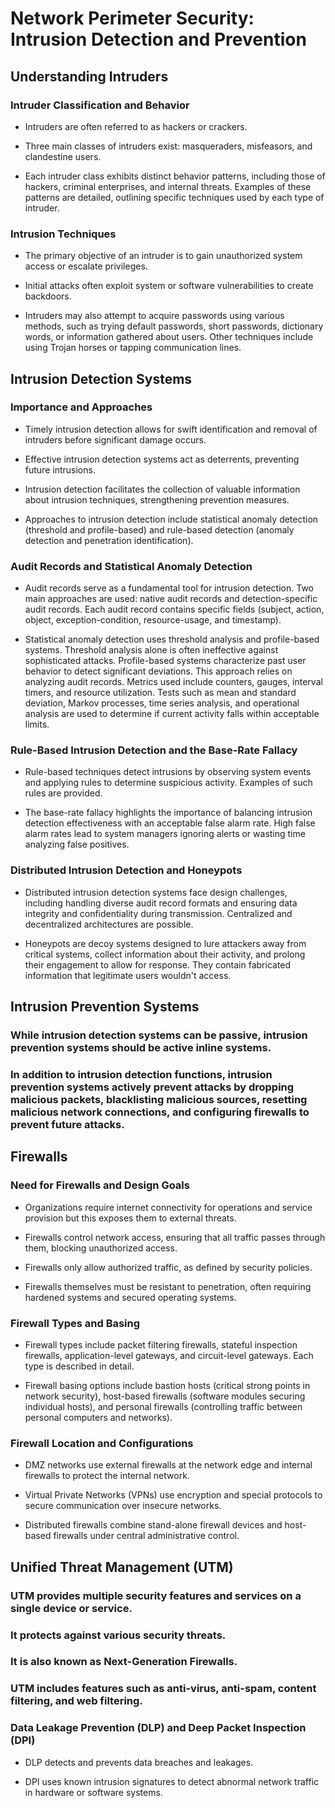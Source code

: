 # Network Perimeter Security: Intrusion Detection and Prevention

## Understanding Intruders

### Intruder Classification and Behavior

- Intruders are often referred to as hackers or crackers.

- Three main classes of intruders exist: masqueraders, misfeasors, and clandestine users.

- Each intruder class exhibits distinct behavior patterns, including those of hackers, criminal enterprises, and internal threats.  Examples of these patterns are detailed, outlining specific techniques used by each type of intruder.

### Intrusion Techniques

- The primary objective of an intruder is to gain unauthorized system access or escalate privileges.

- Initial attacks often exploit system or software vulnerabilities to create backdoors.

- Intruders may also attempt to acquire passwords using various methods, such as trying default passwords, short passwords, dictionary words, or information gathered about users.  Other techniques include using Trojan horses or tapping communication lines.

## Intrusion Detection Systems

### Importance and Approaches

- Timely intrusion detection allows for swift identification and removal of intruders before significant damage occurs.

- Effective intrusion detection systems act as deterrents, preventing future intrusions.

- Intrusion detection facilitates the collection of valuable information about intrusion techniques, strengthening prevention measures.

- Approaches to intrusion detection include statistical anomaly detection (threshold and profile-based) and rule-based detection (anomaly detection and penetration identification).

### Audit Records and Statistical Anomaly Detection

- Audit records serve as a fundamental tool for intrusion detection.  Two main approaches are used: native audit records and detection-specific audit records.  Each audit record contains specific fields (subject, action, object, exception-condition, resource-usage, and timestamp).

- Statistical anomaly detection uses threshold analysis and profile-based systems.  Threshold analysis alone is often ineffective against sophisticated attacks.  Profile-based systems characterize past user behavior to detect significant deviations.  This approach relies on analyzing audit records.  Metrics used include counters, gauges, interval timers, and resource utilization.  Tests such as mean and standard deviation, Markov processes, time series analysis, and operational analysis are used to determine if current activity falls within acceptable limits.

### Rule-Based Intrusion Detection and the Base-Rate Fallacy

- Rule-based techniques detect intrusions by observing system events and applying rules to determine suspicious activity.  Examples of such rules are provided.

- The base-rate fallacy highlights the importance of balancing intrusion detection effectiveness with an acceptable false alarm rate.  High false alarm rates lead to system managers ignoring alerts or wasting time analyzing false positives.

### Distributed Intrusion Detection and Honeypots

- Distributed intrusion detection systems face design challenges, including handling diverse audit record formats and ensuring data integrity and confidentiality during transmission.  Centralized and decentralized architectures are possible.

- Honeypots are decoy systems designed to lure attackers away from critical systems, collect information about their activity, and prolong their engagement to allow for response.  They contain fabricated information that legitimate users wouldn't access.

## Intrusion Prevention Systems

### While intrusion detection systems can be passive, intrusion prevention systems should be active inline systems.

### In addition to intrusion detection functions, intrusion prevention systems actively prevent attacks by dropping malicious packets, blacklisting malicious sources, resetting malicious network connections, and configuring firewalls to prevent future attacks.

## Firewalls

### Need for Firewalls and Design Goals

- Organizations require internet connectivity for operations and service provision but this exposes them to external threats.

- Firewalls control network access, ensuring that all traffic passes through them, blocking unauthorized access.

- Firewalls only allow authorized traffic, as defined by security policies.

- Firewalls themselves must be resistant to penetration, often requiring hardened systems and secured operating systems.

### Firewall Types and Basing

- Firewall types include packet filtering firewalls, stateful inspection firewalls, application-level gateways, and circuit-level gateways.  Each type is described in detail.

- Firewall basing options include bastion hosts (critical strong points in network security), host-based firewalls (software modules securing individual hosts), and personal firewalls (controlling traffic between personal computers and networks).

### Firewall Location and Configurations

- DMZ networks use external firewalls at the network edge and internal firewalls to protect the internal network.

- Virtual Private Networks (VPNs) use encryption and special protocols to secure communication over insecure networks.

- Distributed firewalls combine stand-alone firewall devices and host-based firewalls under central administrative control.

## Unified Threat Management (UTM)

### UTM provides multiple security features and services on a single device or service.

### It protects against various security threats.

### It is also known as Next-Generation Firewalls.

### UTM includes features such as anti-virus, anti-spam, content filtering, and web filtering.

### Data Leakage Prevention (DLP) and Deep Packet Inspection (DPI)

- DLP detects and prevents data breaches and leakages.

- DPI uses known intrusion signatures to detect abnormal network traffic in hardware or software systems.

